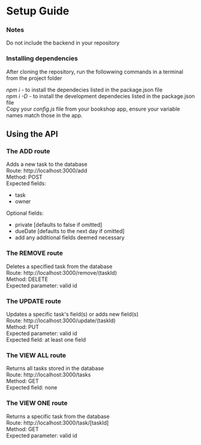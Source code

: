 # Setup Guide

### Notes
Do not include the backend in your repository


### Installing dependencies
After cloning the repository, run the followwing commands in a terminal from the project folder

*npm i* - to install the dependecies listed in the package.json file\
*npm i -D* - to install the development dependecies listed in the package.json file\
Copy your *config.js* file from your bookshop app, ensure your variable names match those in the app.

## Using the API
### The **ADD** route
Adds a new task to the database\
Route: http://localhost:3000/add \
Method: POST\
Expected fields:
- task
- owner

Optional fields:
- private [defaults to false if omitted]
- dueDate [defaults to the next day if omitted]
- add any additional fields deemed necessary

### The **REMOVE** route
Deletes a specified task from the database\
Route: http://localhost:3000/remove/(taskId) \
Method: DELETE\
Expected parameter: valid id

### The **UPDATE** route
Updates a specific task's field(s) or adds new field(s)\
Route: http://localhost:3000/update/(taskId) \
Method: PUT\
Expected parameter: valid id\
Expected field: at least one field

### The **VIEW ALL** route
Returns all tasks stored in the database\
Route: http://localhost:3000/tasks \
Method: GET\
Expected field: none

### The **VIEW ONE** route
Returns a specific task from the database\
Route: http://localhost:3000/task/[taskId] \
Method: GET\
Expected parameter: valid id